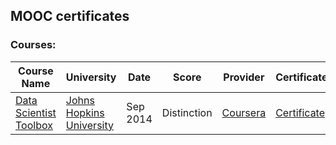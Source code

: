## MOOC certificates

### Courses:

Course Name | University | Date | Score | Provider | Certificate
---|---|---|---|---|---
[Data Scientist Toolbox][c1_link] | [Johns Hopkins University][jhu] | Sep 2014 | Distinction | [Coursera][csr] | [Certificate][c1_cert]


[jhu]: http://www.jhu.edu
[csr]: http://www.coursera.com

[c1_link]: https://www.coursera.org/course/datascitoolbox
[c1_cert]: https://github.com/JikkuJose/mooc-certificates/blob/master/certificates/c1.pdf
